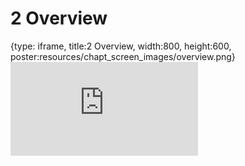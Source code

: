 # 2 Overview
 
{type: iframe, title:2 Overview, width:800, height:600, poster:resources/chapt_screen_images/overview.png}
![](https://datatrail-jhu.github.io/12_package/no_toc/overview.html)
 

 
